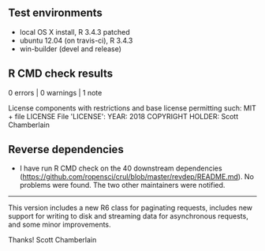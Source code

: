 ## Test environments

* local OS X install, R 3.4.3 patched
* ubuntu 12.04 (on travis-ci), R 3.4.3
* win-builder (devel and release)

## R CMD check results

0 errors | 0 warnings | 1 note

  License components with restrictions and base license permitting such:
    MIT + file LICENSE
  File 'LICENSE':
    YEAR: 2018
    COPYRIGHT HOLDER: Scott Chamberlain

## Reverse dependencies

* I have run R CMD check on the 40 downstream dependencies
(<https://github.com/ropensci/crul/blob/master/revdep/README.md>).
No problems were found. The two other maintainers were notified.

---

This version includes a new R6 class for paginating requests, includes new support for writing to disk and streaming data for asynchronous requests, and some minor improvements.

Thanks!
Scott Chamberlain

